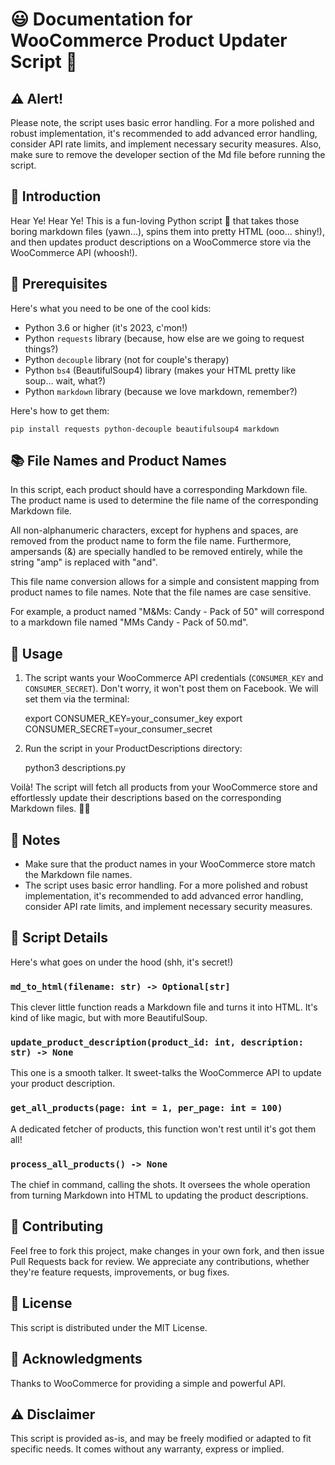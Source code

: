 # 😃 Documentation for WooCommerce Product Updater Script 🚀

## ⚠️ Alert!

Please note, the script uses basic error handling. For a more polished and robust implementation, it's recommended to add advanced error handling, consider API rate limits, and implement necessary security measures. Also, make sure to remove the developer section of the Md file before running the script.

## 🎯 Introduction

Hear Ye! Hear Ye! This is a fun-loving Python script 🐍 that takes those boring markdown files (yawn...), spins them into pretty HTML (ooo... shiny!), and then updates product descriptions on a WooCommerce store via the WooCommerce API (whoosh!).

## 🔨 Prerequisites

Here's what you need to be one of the cool kids:

- Python 3.6 or higher (it's 2023, c'mon!)
- Python `requests` library (because, how else are we going to request things?)
- Python `decouple` library (not for couple's therapy)
- Python `bs4` (BeautifulSoup4) library (makes your HTML pretty like soup… wait, what?)
- Python `markdown` library (because we love markdown, remember?)

Here's how to get them:

    pip install requests python-decouple beautifulsoup4 markdown

## 📚 File Names and Product Names

In this script, each product should have a corresponding Markdown file. The product name is used to determine the file name of the corresponding Markdown file. 

All non-alphanumeric characters, except for hyphens and spaces, are removed from the product name to form the file name. Furthermore, ampersands (&) are specially handled to be removed entirely, while the string "amp" is replaced with "and". 

This file name conversion allows for a simple and consistent mapping from product names to file names. Note that the file names are case sensitive.

For example, a product named "M&Ms: Candy - Pack of 50" will correspond to a markdown file named "MMs Candy - Pack of 50.md".

## 🚦 Usage

1. The script wants your WooCommerce API credentials (`CONSUMER_KEY` and `CONSUMER_SECRET`). Don't worry, it won't post them on Facebook. We will set them via the terminal:

    export CONSUMER_KEY=your_consumer_key
    export CONSUMER_SECRET=your_consumer_secret

2. Run the script in your ProductDescriptions directory:

    python3 descriptions.py

Voilà! The script will fetch all products from your WooCommerce store and effortlessly update their descriptions based on the corresponding Markdown files. 📝✨

## 📌 Notes

- Make sure that the product names in your WooCommerce store match the Markdown file names.
- The script uses basic error handling. For a more polished and robust implementation, it's recommended to add advanced error handling, consider API rate limits, and implement necessary security measures.

## 🧩 Script Details

Here's what goes on under the hood (shh, it's secret!)

### `md_to_html(filename: str) -> Optional[str]`

This clever little function reads a Markdown file and turns it into HTML. It's kind of like magic, but with more BeautifulSoup.

### `update_product_description(product_id: int, description: str) -> None`

This one is a smooth talker. It sweet-talks the WooCommerce API to update your product description.

### `get_all_products(page: int = 1, per_page: int = 100)`

A dedicated fetcher of products, this function won't rest until it's got them all!

### `process_all_products() -> None`

The chief in command, calling the shots. It oversees the whole operation from turning Markdown into HTML to updating the product descriptions.

## 👬 Contributing

Feel free to fork this project, make changes in your own fork, and then issue Pull Requests back for review. We appreciate any contributions, whether they're feature requests, improvements, or bug fixes.

## 📃 License

This script is distributed under the MIT License. 

## 👏 Acknowledgments

Thanks to WooCommerce for providing a simple and powerful API.

## ⚠️ Disclaimer

This script is provided as-is, and may be freely modified or adapted to fit specific needs. It comes without any warranty, express or implied.
